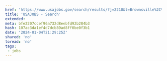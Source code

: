 ```yaml
---
href: 'https://www.usajobs.gov/search/results/?j=2210&l=Brownsville%2C%20Texas&l=Edinburg%2C%20Texas&l=Harlingen%2C%20Texas&l=McAllen%2C%20Texas&l=San%20Benito%2C%20Texas&l=Weslaco%2C%20Texas&wt=15317&ws=1'
title: 'USAJOBS - Search'
extended: 
meta: bfe2207ccef96a732d8eebfd92b284b3
hash: 107ac3da1ef4d7dcb89ad8ff0be0f3b1
date: '2024-01-04T21:29:25Z'
shared: 'no'
toread: 'no'
tags:
 - jobs
---
```

